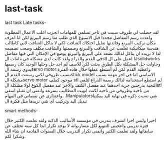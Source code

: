 # last-task
last task
Late tasks-


لقد حصلت لي ظروف سببت في تاخر تسلمي للمهامات  انجزت اغلب الاعمال المطلوبة واعدت رسم المفاصل مجددا قبل الاسبوع الذي طلب منا رسم البيرنغ لكن انا اعرف مكان تركيب البيرنغ وفائدتها تقليل احتكاك الشافت لكي لا يتاكل الشافت لاني كاطالب هندسة ميكانيكية تعلمت عن الشافت والبيرنغ وصممتها والشافت مكلف وصعب تصميمه لذا لا نريده ان يتاكل لذالك نضعه على البيرنغ والبيرنغ يوضع في الإمكان التي فيها مفاصل في القدم والذراع ولقد كانت لدي مشكلة في ملفات الstl انا اعمل على الsolidworks وحاولت حل المشكلة بكل الطرق بحثت لكن للاسف لم اجد حل وحلها الوحيد كان رسمها يدوي رسمة الservo motor واغطية القدم لكن لم أستطع عملها خلال هاذه الفترة بسبب ظروفي لكني رسمت القدم الstick model الاساسي اما في اخر مهمة بسبب مشكلة  الservo motor موجود كملف stl لم استطع استخدامه لذالك رسمة الذراع لتلقي التحية بدرجتين حرية احدهما عند مفصل الكتف والاخر عند مفصل الكوع لولا مشكلة الstl من ناحية وظروفي من ناحية لكنت انهيت المطاليب بسرعة
واتمنى ان تقبلو اسفي واعتذاري عن نقصاني في المهام.
.Manipulatorsشي نسيت ذكره في نهاية اليد يمكننا تيديل اليد وتركيب اي شي نريدها مثل فكرة ال

smart methods-


اخيرا وليس اخرا اتشرف بتدربي في مؤسسة الأساليب الذكية ولقد تعلمت الكثير خلال فترة تدريبي واعجبني التنويع لكل مسار،وانه لا يوجد تكرار ابدا كل سنة تختلف عن سابقاتها ولقد تعلمت الكثير واتمنى تكرار التدريب خلال السنوات القادمة ان شاء الله وشكرا لكم.
